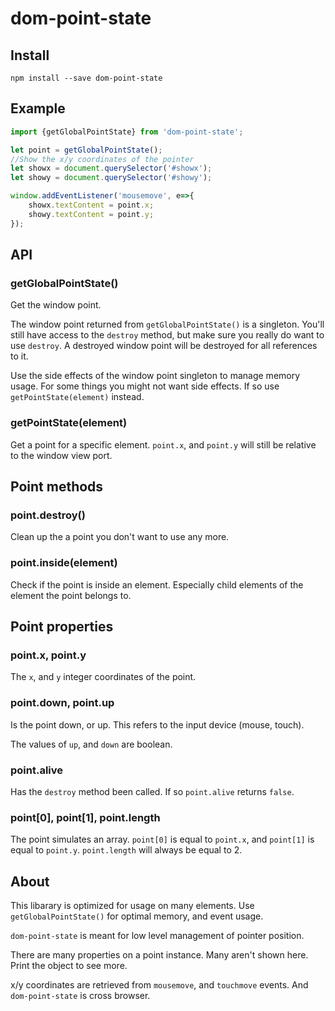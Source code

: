 dom-point-state
===============

Install
-------

`npm install --save dom-point-state`

Example
-------

```javascript
import {getGlobalPointState} from 'dom-point-state';

let point = getGlobalPointState();
//Show the x/y coordinates of the pointer
let showx = document.querySelector('#showx');
let showy = document.querySelector('#showy');

window.addEventListener('mousemove', e=>{
    showx.textContent = point.x;
    showy.textContent = point.y;
});
```

API
---

### getGlobalPointState()

Get the window point.

The window point returned from `getGlobalPointState()` is a singleton. You'll still have access to the `destroy` method, but make sure you really do want to use `destroy`. A destroyed window point will be destroyed for all references to it.

Use the side effects of the window point singleton to manage memory usage. For some things you might not want side effects. If so use `getPointState(element)` instead.

### getPointState(element)

Get a point for a specific element. `point.x`, and `point.y` will still be relative to the window view port.

Point methods
---------------

### point.destroy()

Clean up the a point you don't want to use any more.

### point.inside(element)

Check if the point is inside an element. Especially child elements of the element the point belongs to.

Point properties
----------------

### point.x, point.y

The `x`, and `y` integer coordinates of the point.

### point.down, point.up

Is the point down, or up. This refers to the input device (mouse, touch).

The values of `up`, and `down` are boolean.

### point.alive

Has the `destroy` method been called. If so `point.alive` returns `false`.

### point[0], point[1], point.length

The point simulates an array. `point[0]` is equal to `point.x`, and `point[1]` is equal to `point.y`. `point.length` will always be equal to 2.

About
-----

This libarary is optimized for usage on many elements. Use `getGlobalPointState()` for optimal memory, and event usage.

`dom-point-state` is meant for low level management of pointer position.

There are many properties on a point instance. Many aren't shown here. Print the object to see more.

x/y coordinates are retrieved from `mousemove`, and `touchmove` events. And `dom-point-state` is cross browser.

